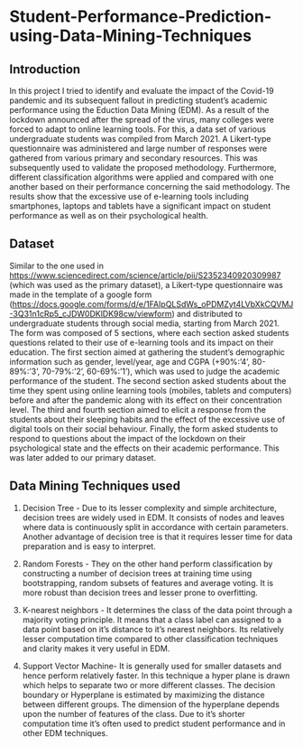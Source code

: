 # Student-Performance-Prediction-using-Data-Mining-Techniques
## Introduction
In this project I tried to identify and evaluate the impact of the Covid-19 pandemic and its subsequent fallout in predicting student’s academic performance using the Eduction Data Mining (EDM).
As a result of the lockdown announced after the spread of the virus, many colleges were forced to adapt to online learning tools. For this, a data set of various undergraduate students was compiled from March 2021. A Likert-type questionnaire was administered and large number of responses were gathered from various primary and secondary resources. This was subsequently used to validate the proposed methodology. Furthermore, different
classification algorithms were applied and compared with
one another based on their performance concerning the said
methodology. The results show that the excessive use of e-learning
tools including smartphones, laptops and tablets have
a significant impact on student performance as well as on their
psychological health.
## Dataset 
Similar to the one used in https://www.sciencedirect.com/science/article/pii/S2352340920309987 (which was used as the primary dataset), a Likert-type questionnaire
was made in the template of a google form (https://docs.google.com/forms/d/e/1FAIpQLSdWs_oPDMZyt4LVbXkCQVMJ-3Q31n1cRp5_cJDW0DKlDK98cw/viewform) and distributed to undergraduate students through social media, starting from March 2021. The form was composed of 5 sections, where each section asked students questions related to their use of e-learning tools and its impact on their education. The first section aimed at gathering the student’s demographic information such as gender, level/year, age and CGPA (+90%:’4’, 80-89%:’3’, 70-79%:’2’, 60-69%:’1’),
which was used to judge the academic performance of the
student. The second section asked students about the time
they spent using online learning tools (mobiles, tablets and
computers) before and after the pandemic along with its effect
on their concentration level. The third and fourth section aimed
to elicit a response from the students about their sleeping
habits and the effect of the excessive use of digital tools
on their social behaviour. Finally, the form asked students to
respond to questions about the impact of the lockdown on
their psychological state and the effects on their academic
performance. This was later added to our primary dataset.


## Data Mining Techniques used 

1. Decision Tree -
Due to its lesser complexity and simple architecture, decision
trees are widely used in EDM. It consists
of nodes and leaves where data is continuously split in accordance
with certain parameters. Another advantage of decision
tree is that it requires lesser time for data preparation and is
easy to interpret.

2. Random Forests - They on the other hand perform classification
by constructing a number of decision trees at training time
using bootstrapping, random subsets of features and average
voting. It is more robust than decision trees and lesser prone
to overfitting.

3. K-nearest neighbors - It determines the class of the data point through a majority
voting principle. It means that a class label can assigned to
a data point based on it’s distance to it’s nearest neighbors.
Its relatively lesser computation time compared to other classification
techniques and clarity makes it very useful in EDM.

4. Support Vector Machine- It is generally used for smaller datasets and hence perform
relatively faster. In this technique a hyper plane is drawn
which helps to separate two or more different classes. The
decision boundary or Hyperplane is estimated by maximizing
the distance between different groups. The dimension of
the hyperplane depends upon the number of features of the
class. Due to it’s shorter computation time it’s often used to
predict student performance and in other EDM
techniques.




